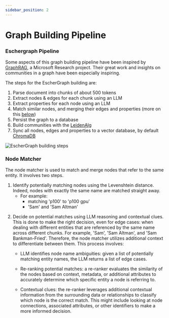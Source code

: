 ```yaml
---
sidebar_position: 2
---
```


# Graph Building Pipeline
### Eschergraph Pipeline

Some aspects of this graph building pipeline have been inspired by [GraphRAG](https://www.microsoft.com/en-us/research/blog/graphrag-unlocking-llm-discovery-on-narrative-private-data/), a Microsoft Research project. Their great work and insights on communities in a graph have been especially inspiring. 

The steps for the EscherGraph building are: 

1) Parse document into chunks of about 500 tokens
2) Extract nodes & edges for each chunk using an LLM
3) Extract properties for each node using an LLM
4) Match similar nodes, and merging their edges and properties (more on this [below](#node-matcher))
5) Persist the graph to a database
6) Build communities with the [LeidenAlg](https://github.com/vtraag/leidenalg)
7) Sync all nodes, edges and properties to a vector database, by default [ChromaDB](https://www.trychroma.com/)


![EscherGraph building steps](img/Eschergraph_background.png.png)

### Node Matcher
The node matcher is used to match and merge nodes that refer to the same entity.
It involves two steps.

1. Identify potentially matching nodes using the Levenshtein distance. Indeed, nodes with exactly the same name are matched straight away.
   - For example:
     - matching 'p100' to 'p100 gpu'
     - 'Sam' and 'Sam Altman'

2) Decide on potential matches using LLM reasoning and contextual clues. This is done to make the right decision, even for edge cases: when dealing with different entities that are referenced by the same name across different chunks. For example, 'Sam', 'Sam Altman', and 'Sam Bankman-Fried'.
Therefore, the node matcher utilizes additional context to differentiate between them. This process involves:
     - LLM identifies node name ambiguities: given a list of potentially matching entity names, the LLM returns a list of edge cases.

     - Re-ranking potential matches: a re-ranker evaluates the similarity of the nodes based on context, metadata, or additional attributes to accurately determine which specific entity a node is referring to.

     - Contextual clues: the re-ranker leverages additional contextual information from the surrounding data or relationships to classify which node is the correct match. This might include looking at node connections, associated attributes, or other identifiers to make a more informed decision.